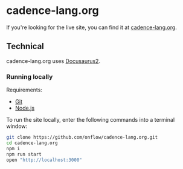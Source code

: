 # cadence-lang.org

If you're looking for the live site, you can find it at [cadence-lang.org](https://cadence-lang.org).

## Technical

cadence-lang.org uses [Docusaurus2](https://docusaurus.io).

### Running locally

Requirements:

- [Git](https://git-scm.com/)
- [Node.js](https://nodejs.org/en)

To run the site locally, enter the following commands into a terminal window:

```sh
git clone https://github.com/onflow/cadence-lang.org.git
cd cadence-lang.org
npm i
npm run start
open "http://localhost:3000"
```
